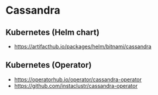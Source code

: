 # Cassandra

## Kubernetes (Helm chart)

- https://artifacthub.io/packages/helm/bitnami/cassandra

## Kubernetes (Operator)

- https://operatorhub.io/operator/cassandra-operator
- https://github.com/instaclustr/cassandra-operator
